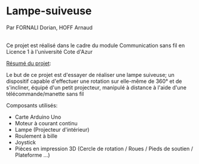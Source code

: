 # Lampe-suiveuse
Par FORNALI Dorian, HOFF Arnaud <br><br>

Ce projet est réalisé dans le cadre du module Communication sans fil en Licence 1 à l'université Cote d'Azur

<U>Résumé du projet</U>:

Le but de ce projet est d'essayer de réaliser une lampe suiveuse; un dispositif capable d'effectuer une rotation sur elle-même de 360° et de s'incliner, équipé d'un petit projecteur, manipulé à distance à l'aide d'une télécommande/manette sans fil <br>

Composants utilisés:

- Carte Arduino Uno
- Moteur à courant continu
- Lampe (Projecteur d'intérieur)
- Roulement à bille
- Joystick
- Pièces en impression 3D (Cercle de rotation / Roues / Pieds de soutien / Plateforme ...)
